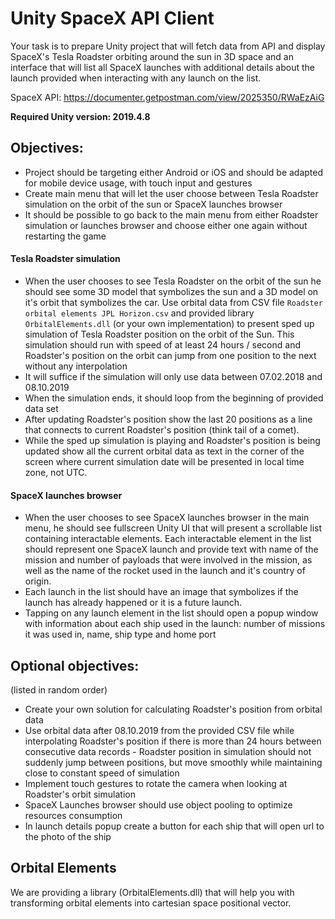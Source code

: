 # Unity SpaceX API Client

Your task is to prepare Unity project that will fetch data from API and display SpaceX's Tesla Roadster orbiting around the sun in 3D space and 
an interface that will list all SpaceX launches with additional details about the launch provided when interacting with any launch on the 
list.

SpaceX API: https://documenter.getpostman.com/view/2025350/RWaEzAiG

**Required Unity version: 2019.4.8**

## Objectives:

* Project should be targeting either Android or iOS and should be adapted for mobile device usage, with touch input and gestures
* Create main menu that will let the user choose between Tesla Roadster simulation on the orbit of the sun or SpaceX launches browser
* It should be possible to go back to the main menu from either Roadster simulation or launches browser and choose either one again without restarting the game

#### Tesla Roadster simulation
* When the user chooses to see Tesla Roadster on the orbit of the sun he should see some 3D model that symbolizes the sun and a 3D model on it's orbit that symbolizes the car. Use orbital data from CSV file `Roadster orbital elements JPL Horizon.csv` and provided library `OrbitalElements.dll` (or your own implementation) to present sped up simulation of Tesla Roadster position on the orbit of the Sun. This simulation should run with speed of at least 24 hours / second and Roadster's position on the orbit can jump from one position to the next without any interpolation
* It will suffice if the simulation will only use data between 07.02.2018 and 08.10.2019
* When the simulation ends, it should loop from the beginning of provided data set
* After updating Roadster's position show the last 20 positions as a line that connects to current Roadster's position (think tail of a comet).
* While the sped up simulation is playing and Roadster's position is being updated show all the current orbital data as text in the corner of the screen where current simulation date will be presented in local time zone, not UTC.

#### SpaceX launches browser
* When the user chooses to see SpaceX launches browser in the main menu, he should see fullscreen Unity UI that will present a scrollable list containing interactable elements. Each interactable element in the list should represent one SpaceX launch and provide text with name of the mission and number of payloads that were involved in the mission, as well as the name of the rocket used in the launch and it's country of origin.
* Each launch in the list should have an image that symbolizes if the launch has already happened or it is a future launch.
* Tapping on any launch element in the list should open a popup window with information about each ship used in the launch: number of missions it was used in, name, ship type and home port

## Optional objectives:

(listed in random order)
* Create your own solution for calculating Roadster's position from orbital data
* Use orbital data after 08.10.2019 from the provided CSV file while interpolating Roadster's position if there is more than 24 hours between consecutive data records - Roadster position in simulation should not suddenly jump between positions, but move smoothly while maintaining close to constant speed of simulation
* Implement touch gestures to rotate the camera when looking at Roadster's orbit simulation
* SpaceX Launches browser should use object pooling to optimize resources consumption
* In launch details popup create a button for each ship that will open url to the photo of the ship

## Orbital Elements

We are providing a library (OrbitalElements.dll) that will help you with transforming orbital elements into cartesian space positional vector.
